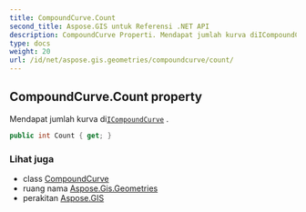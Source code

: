 ```yaml
---
title: CompoundCurve.Count
second_title: Aspose.GIS untuk Referensi .NET API
description: CompoundCurve Properti. Mendapat jumlah kurva diICompoundCurve .
type: docs
weight: 20
url: /id/net/aspose.gis.geometries/compoundcurve/count/
---
```

## CompoundCurve.Count property

Mendapat jumlah kurva di[`ICompoundCurve`](../../icompoundcurve/) .

```csharp
public int Count { get; }
```

### Lihat juga

* class [CompoundCurve](../)
* ruang nama [Aspose.Gis.Geometries](../../compoundcurve/)
* perakitan [Aspose.GIS](../../../)



